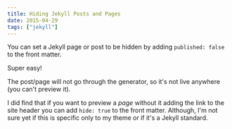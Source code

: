 ```yaml
---
title: Hiding Jekyll Posts and Pages
date: 2015-04-29
tags: ["jekyll"]
---
```


You can set a Jekyll page or post to be hidden by adding `published: false` to the front matter.

Super easy!

The post/page will not go through the generator, so it's not live anywhere (you can't preview it).

I did find that if you want to preview a _page_ without it adding the link to the site header you can add `hide: true` to the front matter. Although, I'm not sure yet if this is specific only to my theme or if it's a Jekyll standard.
